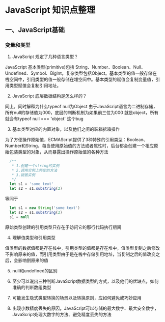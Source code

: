 # JavaScript 知识点整理

## 一、JavaScript基础

### 变量和类型

1. JavaScript 规定了几种语言类型？

JavaScript 基本类型(primitive)包括 String、Number、Boolean、Null、Undefined、Symbol、BigInt，复杂类型包括Object。基本类型的值一般存储在栈空间中，引用类型的值一般存储在堆空间中。基本类型的赋值会复制变量值，引用类型赋值会复制引用地址。

2. JavaScript 底层数据结构是怎么样的？

同上，同时解释为什么typeof null为Object 由于JavaScript语言为二进制存储，所有null的存储值为000，底层的判断机制为如果前三位为000 就是object，所有就会有typeof null === 'object' 这个bug

3. 基本类型对应的内置对象，以及他们之间的装箱拆箱操作

为了方便操作原始值，ECMAScript提供了3种特殊的引用类型：Boolean、Number和String，每当使用原始值的方法或者属性时，后台都会创建一个相应原始包装类型的对象，从而暴露出操作原始值的各种方法

```js
  /**
   * 1.创建一个string的实例
   * 2.调用实例上特定的方法
   * 3.销毁实例
   */
  let s1 = 'some text'
  let s2 = s1.substring(2)

```

等同于

```js
  let s1 = new String('some text')
  let s2 = s1.substring(2)
  s1 = null
```

原始类型创建的引用类型只存在于访问它的那行代码执行期间

4. 理解值类型和引用类型

值类型的数据值都是存在栈中，引用类型的值都是存在堆中，值类型复制之后修改不影响原来的值，而引用类型由于是在栈中存储引用地址，当复制之后的值改变之后，会影响倒原来的值

5. null和undefined的区别

6. 至少可以说出三种判断JavaScript数据类型的方式，以及他们的优缺点，如何准确的判断数组类型

7. 可能发生隐式类型转换的场景以及转换原则，应如何避免或巧妙应用
8. 出现小数精度丢失的原因，JavaScript可以存储的最大数字、最大安全数字，JavaScript处理大数字的方法、避免精度丢失的方法